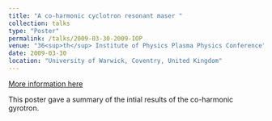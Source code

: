 ```yaml
---
title: "A co-harmonic cyclotron resonant maser "
collection: talks
type: "Poster"
permalink: /talks/2009-03-30-2009-IOP
venue: "36<sup>th</sup> Institute of Physics Plasma Physics Conference"
date: 2009-03-30
location: "University of Warwick, Coventry, United Kingdom"
---
```


[More information here](https://warwick.ac.uk/fac/sci/physics/research/cfsa/events/iop2009/program_final.pdf)

This poster gave a summary of the intial results of the co-harmonic gyrotron.
